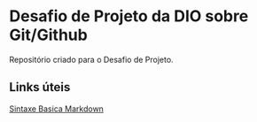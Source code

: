 # Desafio de Projeto da DIO sobre Git/Github
Repositório criado para o Desafio de Projeto.

## Links úteis
[Sintaxe Basica Markdown](https://www.markdownguide.org/)

